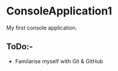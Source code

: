 ConsoleApplication1
===================

My first console application.

ToDo:-
------

* Familarise myself with Git & GitHub
